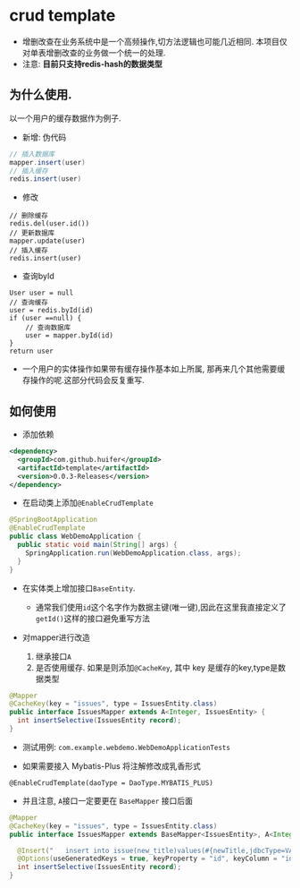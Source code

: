 # crud template
- 增删改查在业务系统中是一个高频操作,切方法逻辑也可能几近相同. 本项目仅对单表增删改查的业务做一个统一的处理.
- 注意: **目前只支持redis-hash的数据类型** 


## 为什么使用. 
以一个用户的缓存数据作为例子.

- 新增: 伪代码

```java
// 插入数据库
mapper.insert(user)
// 插入缓存
redis.insert(user)
```

- 修改

```
// 删除缓存
redis.del(user.id())
// 更新数据库
mapper.update(user)
// 插入缓存
redis.insert(user)
```

- 查询byId

```
User user = null
// 查询缓存
user = redis.byId(id)
if (user ==null) {
    // 查询数据库
    user = mapper.byId(id)
}
return user
```
- 一个用户的实体操作如果带有缓存操作基本如上所属, 那再来几个其他需要缓存操作的呢.这部分代码会反复重写. 


## 如何使用

- 添加依赖

```xml
<dependency>
  <groupId>com.github.huifer</groupId>
  <artifactId>template</artifactId>
  <version>0.0.3-Releases</version>
</dependency>
```

- 在启动类上添加`@EnableCrudTemplate`

```java
@SpringBootApplication
@EnableCrudTemplate
public class WebDemoApplication {
  public static void main(String[] args) {
    SpringApplication.run(WebDemoApplication.class, args);
  }
}
```

- 在实体类上增加接口`BaseEntity`.
    - 通常我们使用`id`这个名字作为数据主键(唯一键),因此在这里我直接定义了`getId()`这样的接口避免重写方法
    
    
- 对mapper进行改造
    1. 继承接口`A` 
    2. 是否使用缓存. 如果是则添加`@CacheKey`, 其中 key 是缓存的key,type是数据类型
    
```java
@Mapper
@CacheKey(key = "issues", type = IssuesEntity.class)
public interface IssuesMapper extends A<Integer, IssuesEntity> {
  int insertSelective(IssuesEntity record);
}
```

- 测试用例: `com.example.webdemo.WebDemoApplicationTests`



- 如果需要接入 Mybatis-Plus 将注解修改成乳香形式

```
@EnableCrudTemplate(daoType = DaoType.MYBATIS_PLUS)
```

- 并且注意, `A`接口一定要更在 `BaseMapper` 接口后面

```java
@Mapper
@CacheKey(key = "issues", type = IssuesEntity.class)
public interface IssuesMapper extends BaseMapper<IssuesEntity>, A<Integer, IssuesEntity> {

  @Insert("   insert into issue(new_title)values(#{newTitle,jdbcType=VARCHAR})")
  @Options(useGeneratedKeys = true, keyProperty = "id", keyColumn = "id")
  int insertSelective(IssuesEntity record);
}

```